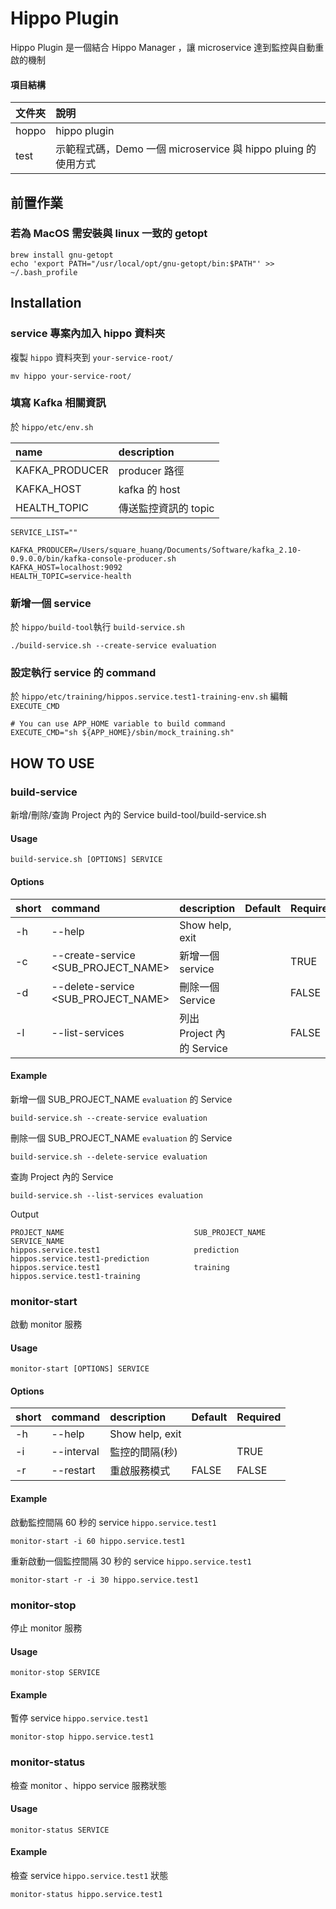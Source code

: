 # Hippo Plugin

Hippo Plugin 是一個結合 Hippo Manager ，讓 microservice 達到監控與自動重啟的機制

#### 項目結構

| 文件夾        |     說明     |
| :----------- | :-----------|
| hoppo | hippo plugin |
| test | 示範程式碼，Demo 一個 microservice 與 hippo pluing 的使用方式|

## 前置作業

### 若為 MacOS 需安裝與 linux 一致的 getopt

```shell=
brew install gnu-getopt
echo 'export PATH="/usr/local/opt/gnu-getopt/bin:$PATH"' >> ~/.bash_profile
```

## Installation

### service 專案內加入 hippo 資料夾

複製 `hippo` 資料夾到 `your-service-root/`

```shell=
mv hippo your-service-root/
```

### 填寫 Kafka 相關資訊

於 `hippo/etc/env.sh`

| name        |     description     |
| :----------- | :-----------|
| KAFKA_PRODUCER | producer 路徑 |
| KAFKA_HOST | kafka 的 host |
| HEALTH_TOPIC | 傳送監控資訊的 topic |

```shell
SERVICE_LIST=""

KAFKA_PRODUCER=/Users/square_huang/Documents/Software/kafka_2.10-0.9.0.0/bin/kafka-console-producer.sh
KAFKA_HOST=localhost:9092
HEALTH_TOPIC=service-health
```

### 新增一個 service

於 `hippo/build-tool`執行 `build-service.sh`

```
./build-service.sh --create-service evaluation
```

### 設定執行 service 的 command

於 `hippo/etc/training/hippos.service.test1-training-env.sh` 編輯 `EXECUTE_CMD`

```shell
# You can use APP_HOME variable to build command
EXECUTE_CMD="sh ${APP_HOME}/sbin/mock_training.sh"
```


## HOW TO USE

### build-service

新增/刪除/查詢 Project 內的 Service
build-tool/build-service.sh

#### Usage

```shell
build-service.sh [OPTIONS] SERVICE
```

#### Options

| short | command                   | description                                                                                                                                                                                                        | Default | Required |
| :---- | :------------------------ | :--------------------------------------------------------------------------------------------------------------- | :----- | :-----                                                                                                |
| -h    | --help                    | Show help, exit                                                                                                                                                                                                    |        |        |
| -c    | --create-service  <SUB_PROJECT_NAME>        | 新增一個 service        |        |TRUE   |
| -d    | --delete-service   <SUB_PROJECT_NAME>       | 刪除一個 Service        |        |FALSE   |
| -l    | --list-services                             | 列出 Project 內的 Service        |        |FALSE   |

#### Example

新增一個 SUB_PROJECT_NAME `evaluation` 的 Service

```shell=
build-service.sh --create-service evaluation
```

刪除一個 SUB_PROJECT_NAME `evaluation` 的 Service

```shell=
build-service.sh --delete-service evaluation
```

查詢 Project 內的 Service

```shell=
build-service.sh --list-services evaluation
```

Output

```shell=
PROJECT_NAME                             SUB_PROJECT_NAME                         SERVICE_NAME
hippos.service.test1                     prediction                               hippos.service.test1-prediction
hippos.service.test1                     training                                 hippos.service.test1-training
```

### monitor-start

啟動 monitor 服務

#### Usage

```shell
monitor-start [OPTIONS] SERVICE
```



#### Options

| short | command                   | description                                                                                                                                                                                                        | Default | Required |
| :---- | :------------------------ | :--------------------------------------------------------------------------------------------------------------- | :----- | :-----                                                                                                |
| -h    | --help                    | Show help, exit                                                                                                                                                                                                    |        |        |
| -i    | --interval                 | 監控的間隔(秒)                                                                                                                                                                                        |        |TRUE   |
|-r     | --restart                  | 重啟服務模式        |FALSE   |FALSE   |


#### Example

啟動監控間隔 60 秒的 service `hippo.service.test1`

```shell=
monitor-start -i 60 hippo.service.test1
```

重新啟動一個監控間隔 30 秒的 service `hippo.service.test1`

```shell
monitor-start -r -i 30 hippo.service.test1
```

### monitor-stop

停止 monitor 服務

#### Usage

```shell
monitor-stop SERVICE
```

#### Example

暫停 service `hippo.service.test1`

```shell
monitor-stop hippo.service.test1
```


### monitor-status

檢查 monitor 、hippo service 服務狀態

#### Usage

```shell
monitor-status SERVICE
```

#### Example

檢查 service `hippo.service.test1` 狀態

```shell
monitor-status hippo.service.test1
```
